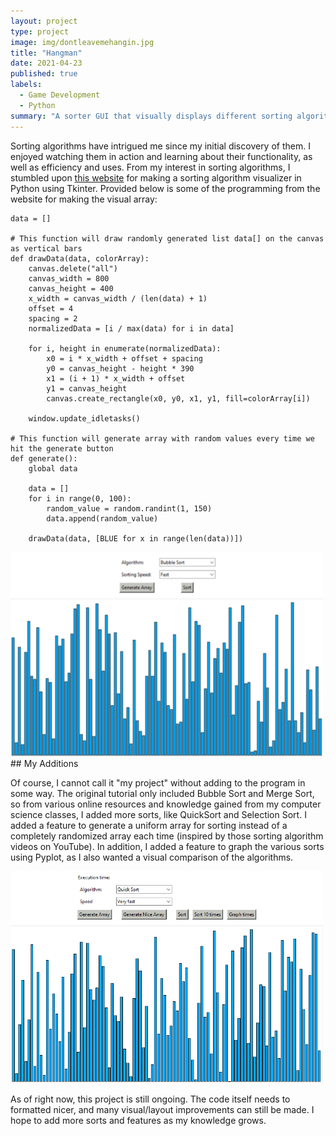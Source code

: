 ```yaml
---
layout: project
type: project
image: img/dontleavemehangin.jpg
title: "Hangman"
date: 2021-04-23
published: true
labels:
  - Game Development
  - Python
summary: "A sorter GUI that visually displays different sorting algorithms in action."
---
```


Sorting algorithms have intrigued me since my initial discovery of them. I enjoyed watching them in action and learning about their functionality, as well as efficiency and uses. From my interest in sorting algorithms, I stumbled upon <a href="https://python.plainenglish.io/build-a-sorting-algorithm-visualizer-in-python-f6f4afb1c98a">this website</a> for making a sorting algorithm visualizer in Python using Tkinter. Provided below is some of the programming from the website for making the visual array:

```
data = []

# This function will draw randomly generated list data[] on the canvas as vertical bars
def drawData(data, colorArray):
    canvas.delete("all")
    canvas_width = 800
    canvas_height = 400
    x_width = canvas_width / (len(data) + 1)
    offset = 4
    spacing = 2
    normalizedData = [i / max(data) for i in data]

    for i, height in enumerate(normalizedData):
        x0 = i * x_width + offset + spacing
        y0 = canvas_height - height * 390
        x1 = (i + 1) * x_width + offset
        y1 = canvas_height
        canvas.create_rectangle(x0, y0, x1, y1, fill=colorArray[i])

    window.update_idletasks()

# This function will generate array with random values every time we hit the generate button
def generate():
    global data

    data = []
    for i in range(0, 100):
        random_value = random.randint(1, 150)
        data.append(random_value)

    drawData(data, [BLUE for x in range(len(data))])

```
<img width=500 src="../img/originalgui.png">
## My Additions

Of course, I cannot call it "my project" without adding to the program in some way. The original tutorial only included Bubble Sort and Merge Sort, so from various online resources and knowledge gained from my computer science classes, I added more sorts, like QuickSort and Selection Sort. I added a feature to generate a uniform array for sorting instead of a completely randomized array each time (inspired by those sorting algorithm videos on YouTube). In addition, I added a feature to graph the various sorts using Pyplot, as I also wanted a visual comparison of the algorithms. 

<img width=500 src="../img/unsortedgui.png">

As of right now, this project is still ongoing. The code itself needs to formatted nicer, and many visual/layout improvements can still be made. I hope to add more sorts and features as my knowledge grows.
```
